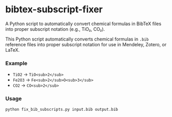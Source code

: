 # bibtex-subscript-fixer
A Python script to automatically convert chemical formulas in BibTeX files into proper subscript notation (e.g., TiO₂, CO₂).

This Python script automatically converts chemical formulas in `.bib` reference files into proper subscript notation for use in Mendeley, Zotero, or LaTeX.

### Example
- `TiO2` → `TiO<sub>2</sub>`
- `Fe2O3` → `Fe<sub>2</sub>O<sub>3</sub>`
- `CO2` → `CO<sub>2</sub>`

### Usage
```bash
python fix_bib_subscripts.py input.bib output.bib
